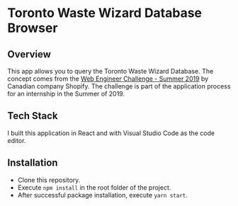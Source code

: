# Toronto Waste Wizard Database Browser
## Overview
This app allows you to query the Toronto Waste Wizard Database. The concept comes from the [Web Engineer Challenge - Summer 2019](https://cdn.shopify.com/static/web-eng-challenge-summer-2019/index.md) by Canadian company Shopify. The challenge is part of the application process for an internship in the Summer of 2019.

## Tech Stack
I built this application in React and with Visual Studio Code as the code editor.

## Installation

- Clone this repository.
- Execute `npm install` in the root folder of the project.
- After successful package installation, execute `yarn start`.